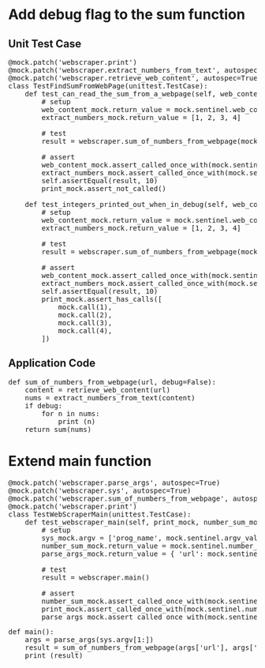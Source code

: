 Add debug flag to the sum function
==================================

Unit Test Case
--------------

<pre class="file" data-target="clipboard">
@mock.patch('webscraper.print')
@mock.patch('webscraper.extract_numbers_from_text', autospec=True)
@mock.patch('webscraper.retrieve_web_content', autospec=True)
class TestFindSumFromWebPage(unittest.TestCase):
    def test_can_read_the_sum_from_a_webpage(self, web_content_mock, extract_numbers_mock, print_mock):
        # setup
        web_content_mock.return_value = mock.sentinel.web_content
        extract_numbers_mock.return_value = [1, 2, 3, 4]

        # test
        result = webscraper.sum_of_numbers_from_webpage(mock.sentinel.a_url)

        # assert
        web_content_mock.assert_called_once_with(mock.sentinel.a_url)
        extract_numbers_mock.assert_called_once_with(mock.sentinel.web_content)
        self.assertEqual(result, 10)
        print_mock.assert_not_called()

    def test_integers_printed_out_when_in_debug(self, web_content_mock, extract_numbers_mock, print_mock):
        # setup
        web_content_mock.return_value = mock.sentinel.web_content
        extract_numbers_mock.return_value = [1, 2, 3, 4]

        # test
        result = webscraper.sum_of_numbers_from_webpage(mock.sentinel.a_url, True)

        # assert
        web_content_mock.assert_called_once_with(mock.sentinel.a_url)
        extract_numbers_mock.assert_called_once_with(mock.sentinel.web_content)
        self.assertEqual(result, 10)
        print_mock.assert_has_calls([
            mock.call(1),
            mock.call(2),
            mock.call(3),
            mock.call(4),
        ])
</pre>

Application Code
----------------

<pre class="file" data-target="clipboard">
def sum_of_numbers_from_webpage(url, debug=False):
    content = retrieve_web_content(url)
    nums = extract_numbers_from_text(content)
    if debug:
        for n in nums:
            print (n)
    return sum(nums)
</pre>


Extend main function
====================

<pre class="file" data-target="clipboard">
@mock.patch('webscraper.parse_args', autospec=True)
@mock.patch('webscraper.sys', autospec=True)
@mock.patch('webscraper.sum_of_numbers_from_webpage', autospec=True)
@mock.patch('webscraper.print')
class TestWebScraperMain(unittest.TestCase):
    def test_webscraper_main(self, print_mock, number_sum_mock, sys_mock, parse_args_mock):
        # setup
        sys_mock.argv = ['prog_name', mock.sentinel.argv_values]
        number_sum_mock.return_value = mock.sentinel.number_sum
        parse_args_mock.return_value = { 'url': mock.sentinel.a_url, 'debug': mock.sentinel.debug }

        # test
        result = webscraper.main()

        # assert
        number_sum_mock.assert_called_once_with(mock.sentinel.a_url, mock.sentinel.debug)
        print_mock.assert_called_once_with(mock.sentinel.number_sum)
        parse_args_mock.assert_called_once_with(mock.sentinel.argv_values)
</pre>


<pre class="file" data-target="clipboard">
def main():
    args = parse_args(sys.argv[1:])
    result = sum_of_numbers_from_webpage(args['url'], args['debug'])
    print (result)
</pre>